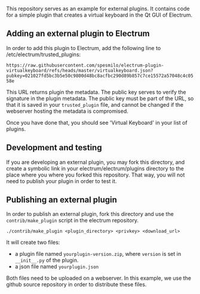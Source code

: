 This repository serves as an example for external plugins.
It contains code for a simple plugin that creates a virtual keyboard in the Qt GUI of Electrum.

## Adding an external plugin to Electrum

In order to add this plugin to Electrum, add the following line to /etc/electrum/trusted_plugins:

`https://raw.githubusercontent.com/spesmilo/electrum-plugin-virtualkeyboard/refs/heads/master/virtualkeyboard.json?pubkey=021027fd5bc3b5e50c9800d48bc8acfbc290d89b857c7ce15572a57048c4c0558e`

This URL returns plugin the metadata.  The public key serves to verify
the signature in the plugin metadata.  The public key must be part of
the URL, so that it is saved in your `trusted_plugin` file, and cannot
be changed if the webserver hosting the metadata is compromised.

Once you have done that, you should see 'Virtual Keyboard' in your list of plugins.

## Development and testing

If you are developing an external plugin, you may fork this directory,
and create a symbolic link in your electrum/electrum/plugins directory
to the place where you where you forked this repository. That way, you
will not need to publish your plugin in order to test it.


## Publishing an external plugin

In order to publish an external plugin, fork this directory and use
the `contrib/make_plugin` script in the electrum repository.

`./contrib/make_plugin <plugin_directory> <privkey> <download_url>`


It will create two files:
 - a plugin file named `yourplugin-version.zip`, where `version` is set in `__init__.py` of the plugin.
 - a json file named `yourplugin.json`

Both files need to be uploaded on a webserver.
In this example, we use the github source repository in order to distribute these files.
